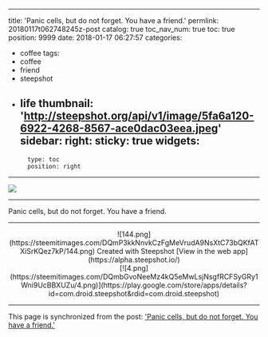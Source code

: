 
---
title: 'Panic cells, but do not forget. You have a friend.'
permlink: 20180117t062748245z-post
catalog: true
toc_nav_num: true
toc: true
position: 9999
date: 2018-01-17 06:27:57
categories:
- coffee
tags:
- coffee
- friend
- steepshot
- life
thumbnail: 'http://steepshot.org/api/v1/image/5fa6a120-6922-4268-8567-ace0dac03eea.jpeg'
sidebar:
    right:
        sticky: true
widgets:
    -
        type: toc
        position: right
---


![](http://steepshot.org/api/v1/image/5fa6a120-6922-4268-8567-ace0dac03eea.jpeg)

-   --  -   - ---  -- - -  -- - -   -----   --  -  - ----  -    -   - --

Panic cells, but do not forget. You have a friend.

-- -   -    -  ---- -  -  --   -----   - - --  - - --  --- -   -  --   -

<center>![144.png](https://steemitimages.com/DQmP3kkNnvkCzFgMeVrudA9NsXtC73bQKfATXiSrKQez7kP/144.png)
Created with Steepshot
[View in the web app](https://alpha.steepshot.io/)</center>
<center>[![4.png](https://steemitimages.com/DQmbGvoNeeMz4kQ5eMwLsjNsgfRCFSyGRy1Wni9UcBBXUZu/4.png)](https://play.google.com/store/apps/details?id=com.droid.steepshot&rdid=com.droid.steepshot)</center>

- - -

This page is synchronized from the post: ['Panic cells, but do not forget. You have a friend.'](https://steemit.com/@kingbit/20180117t062748245z-post)

